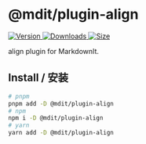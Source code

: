 # @mdit/plugin-align

[![Version](https://img.shields.io/npm/v/@mdit/plugin-align.svg?style=flat-square&logo=npm) ![Downloads](https://img.shields.io/npm/dm/@mdit/plugin-align.svg?style=flat-square&logo=npm) ![Size](https://img.shields.io/bundlephobia/min/@mdit/plugin-align?style=flat-square&logo=npm)](https://www.npmjs.com/package/@mdit/plugin-align)

align plugin for MarkdownIt.

## Install / 安装

```bash
# pnpm
pnpm add -D @mdit/plugin-align
# npm
npm i -D @mdit/plugin-align
# yarn
yarn add -D @mdit/plugin-align
```
